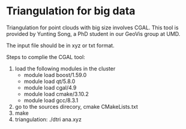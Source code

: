 # Triangulation for big data
Triangulation for point clouds with big size involves CGAL. This tool is provided by Yunting Song, a PhD student in our GeoVis group at UMD.

The input file should be in xyz or txt format.

Steps to complie the CGAL tool:
1. load the following modules in the cluster
   - module load boost/1.59.0
   - module load qt/5.8.0
   - module load cgal/4.9
   - module load cmake/3.10.2
   - module load gcc/8.3.1
2. go to the sources direcory, cmake CMakeLists.txt
3. make
4. triangulation: ./dtri ana.xyz
